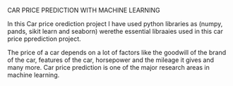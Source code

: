 CAR PRICE PREDICTION WITH MACHINE LEARNING

In this Car price orediction project I have used python libraries as (numpy, pands, sikit learn  and seaborn) werethe essential libraaies used in this car price pprediction project.

The price of a car depends on a lot of factors like the goodwill of the brand of the car, features of the car, horsepower and the mileage it gives and many more. Car price prediction is one of the major research areas in machine learning.
